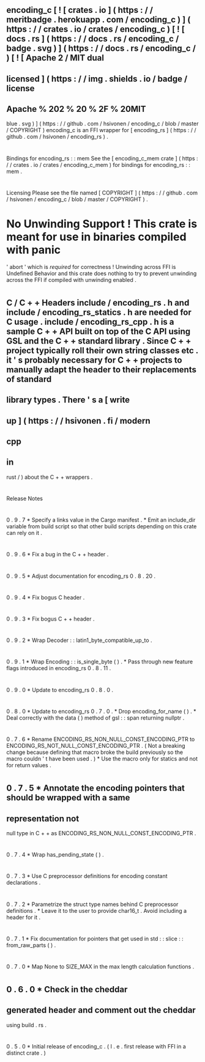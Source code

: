 #
encoding_c
[
!
[
crates
.
io
]
(
https
:
/
/
meritbadge
.
herokuapp
.
com
/
encoding_c
)
]
(
https
:
/
/
crates
.
io
/
crates
/
encoding_c
)
[
!
[
docs
.
rs
]
(
https
:
/
/
docs
.
rs
/
encoding_c
/
badge
.
svg
)
]
(
https
:
/
/
docs
.
rs
/
encoding_c
/
)
[
!
[
Apache
2
/
MIT
dual
-
licensed
]
(
https
:
/
/
img
.
shields
.
io
/
badge
/
license
-
Apache
%
202
%
20
%
2F
%
20MIT
-
blue
.
svg
)
]
(
https
:
/
/
github
.
com
/
hsivonen
/
encoding_c
/
blob
/
master
/
COPYRIGHT
)
encoding_c
is
an
FFI
wrapper
for
[
encoding_rs
]
(
https
:
/
/
github
.
com
/
hsivonen
/
encoding_rs
)
.
#
#
Bindings
for
encoding_rs
:
:
mem
See
the
[
encoding_c_mem
crate
]
(
https
:
/
/
crates
.
io
/
crates
/
encoding_c_mem
)
for
bindings
for
encoding_rs
:
:
mem
.
#
#
Licensing
Please
see
the
file
named
[
COPYRIGHT
]
(
https
:
/
/
github
.
com
/
hsivonen
/
encoding_c
/
blob
/
master
/
COPYRIGHT
)
.
#
#
No
Unwinding
Support
!
This
crate
is
meant
for
use
in
binaries
compiled
with
panic
=
'
abort
'
which
is
_required_
for
correctness
!
Unwinding
across
FFI
is
Undefined
Behavior
and
this
crate
does
nothing
to
try
to
prevent
unwinding
across
the
FFI
if
compiled
with
unwinding
enabled
.
#
#
C
/
C
+
+
Headers
include
/
encoding_rs
.
h
and
include
/
encoding_rs_statics
.
h
are
needed
for
C
usage
.
include
/
encoding_rs_cpp
.
h
is
a
sample
C
+
+
API
built
on
top
of
the
C
API
using
GSL
and
the
C
+
+
standard
library
.
Since
C
+
+
project
typically
roll
their
own
string
classes
etc
.
it
'
s
probably
necessary
for
C
+
+
projects
to
manually
adapt
the
header
to
their
replacements
of
standard
-
library
types
.
There
'
s
a
[
write
-
up
]
(
https
:
/
/
hsivonen
.
fi
/
modern
-
cpp
-
in
-
rust
/
)
about
the
C
+
+
wrappers
.
#
#
Release
Notes
#
#
#
0
.
9
.
7
*
Specify
a
links
value
in
the
Cargo
manifest
.
*
Emit
an
include_dir
variable
from
build
script
so
that
other
build
scripts
depending
on
this
crate
can
rely
on
it
.
#
#
#
0
.
9
.
6
*
Fix
a
bug
in
the
C
+
+
header
.
#
#
#
0
.
9
.
5
*
Adjust
documentation
for
encoding_rs
0
.
8
.
20
.
#
#
#
0
.
9
.
4
*
Fix
bogus
C
header
.
#
#
#
0
.
9
.
3
*
Fix
bogus
C
+
+
header
.
#
#
#
0
.
9
.
2
*
Wrap
Decoder
:
:
latin1_byte_compatible_up_to
.
#
#
#
0
.
9
.
1
*
Wrap
Encoding
:
:
is_single_byte
(
)
.
*
Pass
through
new
feature
flags
introduced
in
encoding_rs
0
.
8
.
11
.
#
#
#
0
.
9
.
0
*
Update
to
encoding_rs
0
.
8
.
0
.
#
#
#
0
.
8
.
0
*
Update
to
encoding_rs
0
.
7
.
0
.
*
Drop
encoding_for_name
(
)
.
*
Deal
correctly
with
the
data
(
)
method
of
gsl
:
:
span
returning
nullptr
.
#
#
#
0
.
7
.
6
*
Rename
ENCODING_RS_NON_NULL_CONST_ENCODING_PTR
to
ENCODING_RS_NOT_NULL_CONST_ENCODING_PTR
.
(
Not
a
breaking
change
because
defining
that
macro
broke
the
build
previously
so
the
macro
couldn
'
t
have
been
used
.
)
*
Use
the
macro
only
for
statics
and
not
for
return
values
.
#
#
#
0
.
7
.
5
*
Annotate
the
encoding
pointers
that
should
be
wrapped
with
a
same
-
representation
not
-
null
type
in
C
+
+
as
ENCODING_RS_NON_NULL_CONST_ENCODING_PTR
.
#
#
#
0
.
7
.
4
*
Wrap
has_pending_state
(
)
.
#
#
#
0
.
7
.
3
*
Use
C
preprocessor
definitions
for
encoding
constant
declarations
.
#
#
#
0
.
7
.
2
*
Parametrize
the
struct
type
names
behind
C
preprocessor
definitions
.
*
Leave
it
to
the
user
to
provide
char16_t
.
Avoid
including
a
header
for
it
.
#
#
#
0
.
7
.
1
*
Fix
documentation
for
pointers
that
get
used
in
std
:
:
slice
:
:
from_raw_parts
(
)
.
#
#
#
0
.
7
.
0
*
Map
None
to
SIZE_MAX
in
the
max
length
calculation
functions
.
#
#
#
0
.
6
.
0
*
Check
in
the
cheddar
-
generated
header
and
comment
out
the
cheddar
-
using
build
.
rs
.
#
#
#
0
.
5
.
0
*
Initial
release
of
encoding_c
.
(
I
.
e
.
first
release
with
FFI
in
a
distinct
crate
.
)
